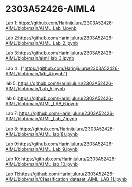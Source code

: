 # 2303A52426-AIML4
Lab 1: https://github.com/Harinijuluru/2303A52426-AIML/blob/main/AIML_Lab_1.ipynb

Lab 2:https://github.com/Harinijuluru/2303A52426-AIML/blob/main/AIML_Lab_2.ipynb

Lab 3:https://github.com/Harinijuluru/2303A52426-AIML/blob/main/aiml_lab_3.ipynb

Lab 4 : ["https://github.com/Harinijuluru/2303A52426-AIML/blob/main/lab_4.ipynb"]

lab 5: https://github.com/Harinijuluru/2303A52426-AIML/blob/main/Lab_5.ipynb

lab 6 :https://github.com/Harinijuluru/2303A52426-AIML/blob/main/AIML_LAB_6.ipynb

Lab 7: https://github.com/Harinijuluru/2303A52426-AIML/blob/main/AIML_Lab_7.ipynb

Lab 8: https://github.com/Harinijuluru/2303A52426-AIML/blob/main/AIML_lab(8).ipynb

Lab 9:https://github.com/Harinijuluru/2303A52426-AIML/blob/main/AIML_Lab_9.ipynb

Lab 10: https://github.com/Harinijuluru/2303A52426-AIML/blob/main/AIML_lab_10.ipynb

Lab 11:https://github.com/Harinijuluru/2303A52426-AIML/blob/main/Classification_dataset_AIML_LAB_11.ipynb




